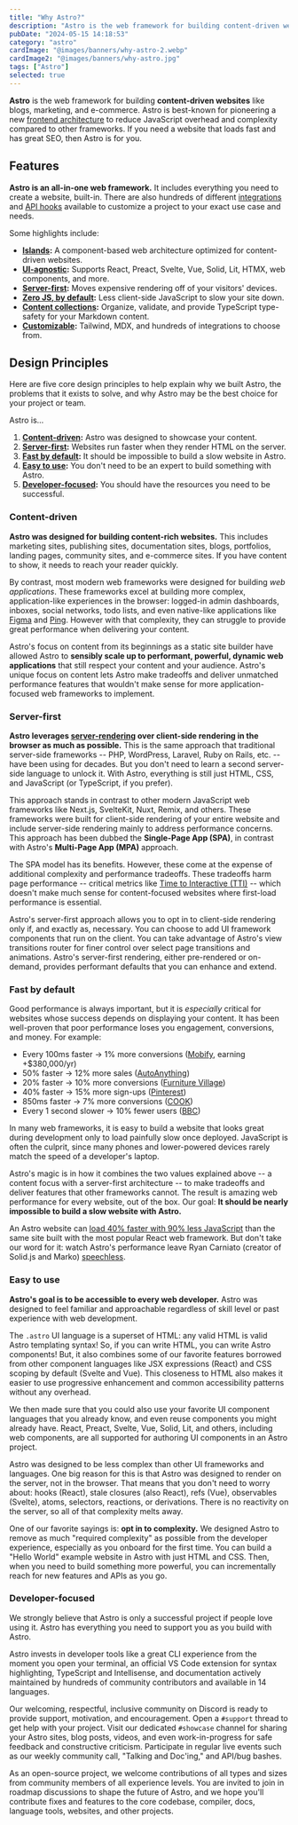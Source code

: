```yaml
---
title: "Why Astro?"
description: "Astro is the web framework for building content-driven websites like blogs, marketing, and e-commerce. Learn why Astro might be a good choice for your next website."
pubDate: "2024-05-15 14:18:53"
category: "astro"
cardImage: "@images/banners/why-astro-2.webp"
cardImage2: "@images/banners/why-astro.jpg"
tags: ["Astro"]
selected: true
---
```


**Astro** is the web framework for building **content-driven websites** like blogs, marketing, and e-commerce. Astro is best-known for pioneering a new [frontend architecture](/en/concepts/islands/) to reduce JavaScript overhead and complexity compared to other frameworks. If you need a website that loads fast and has great SEO, then Astro is for you.

## Features

**Astro is an all-in-one web framework.** It includes everything you need to create a website, built-in. There are also hundreds of different [integrations](https://astro.build/integrations/) and [API hooks](/en/reference/integrations-reference/) available to customize a project to your exact use case and needs. 

Some highlights include:

- **[Islands](/en/concepts/islands/):** A component-based web architecture optimized for content-driven websites.
- **[UI-agnostic](/en/guides/framework-components/):** Supports React, Preact, Svelte, Vue, Solid, Lit, HTMX, web components, and more.
- **[Server-first](/en/basics/rendering-modes/):** Moves expensive rendering off of your visitors' devices.
- **[Zero JS, by default](/en/basics/astro-components/):** Less client-side JavaScript to slow your site down.
- **[Content collections](/en/guides/content-collections/):** Organize, validate, and provide TypeScript type-safety for your Markdown content.
- **[Customizable](/en/guides/integrations-guide/):** Tailwind, MDX, and hundreds of integrations to choose from.

## Design Principles

Here are five core design principles to help explain why we built Astro, the problems that it exists to solve, and why Astro may be the best choice for your project or team.

Astro is...

1. **[Content-driven](#content-driven):** Astro was designed to showcase your content.
2. **[Server-first](#server-first):** Websites run faster when they render HTML on the server.
3. **[Fast by default](#fast-by-default):** It should be impossible to build a slow website in Astro.
4. **[Easy to use](#easy-to-use):** You don't need to be an expert to build something with Astro.
5. **[Developer-focused](#developer-focused):** You should have the resources you need to be successful.

### Content-driven

**Astro was designed for building content-rich websites.** This includes marketing sites, publishing sites, documentation sites, blogs, portfolios, landing pages, community sites, and e-commerce sites. If you have content to show, it needs to reach your reader quickly.

By contrast, most modern web frameworks were designed for building *web applications*. These frameworks excel at building more complex, application-like experiences in the browser: logged-in admin dashboards, inboxes, social networks, todo lists, and even native-like applications like [Figma](https://figma.com/) and [Ping](https://ping.gg/). However with that complexity, they can struggle to provide great performance when delivering your content.

Astro's focus on content from its beginnings as a static site builder have allowed Astro to **sensibly scale up to performant, powerful, dynamic web applications** that still respect your content and your audience. Astro's unique focus on content lets Astro make tradeoffs and deliver unmatched performance features that wouldn't make sense for more application-focused web frameworks to implement.

### Server-first

**Astro leverages [server-rendering](/en/basics/rendering-modes/) over client-side rendering in the browser as much as possible.** This is the same approach that traditional server-side frameworks -- PHP, WordPress, Laravel, Ruby on Rails, etc. -- have been using for decades. But you don't need to learn a second server-side language to unlock it. With Astro, everything is still just HTML, CSS, and JavaScript (or TypeScript, if you prefer).

This approach stands in contrast to other modern JavaScript web frameworks like Next.js, SvelteKit, Nuxt, Remix, and others. These frameworks were built for client-side rendering of your entire website and include server-side rendering mainly to address performance concerns. This approach has been dubbed the **Single-Page App (SPA)**, in contrast with Astro's **Multi-Page App (MPA)** approach.

The SPA model has its benefits. However, these come at the expense of additional complexity and performance tradeoffs. These tradeoffs harm page performance -- critical metrics like [Time to Interactive (TTI)](https://web.dev/interactive/) -- which doesn't make much sense for content-focused websites where first-load performance is essential.

Astro's server-first approach allows you to opt in to client-side rendering only if, and exactly as, necessary. You can choose to add UI framework components that run on the client. You can take advantage of Astro's view transitions router for finer control over select page transitions and animations. Astro's server-first rendering, either pre-rendered or on-demand, provides performant defaults that you can enhance and extend.

### Fast by default

Good performance is always important, but it is *especially* critical for websites whose success depends on displaying your content. It has been well-proven that poor performance loses you engagement, conversions, and money. For example:

- Every 100ms faster → 1% more conversions ([Mobify](https://web.dev/why-speed-matters/), earning +$380,000/yr)
- 50% faster → 12% more sales ([AutoAnything](https://www.digitalcommerce360.com/2010/08/19/web-accelerator-revs-conversion-and-sales-autoanything/))
- 20% faster → 10% more conversions ([Furniture Village](https://www.thinkwithgoogle.com/intl/en-gb/marketing-strategies/app-and-mobile/furniture-village-and-greenlight-slash-page-load-times-boosting-user-experience/))
- 40% faster → 15% more sign-ups ([Pinterest](https://medium.com/pinterest-engineering/driving-user-growth-with-performance-improvements-cfc50dafadd7))
- 850ms faster → 7% more conversions ([COOK](https://web.dev/why-speed-matters/))
- Every 1 second slower → 10% fewer users ([BBC](https://www.creativebloq.com/features/how-the-bbc-builds-websites-that-scale))

In many web frameworks, it is easy to build a website that looks great during development only to load painfully slow once deployed. JavaScript is often the culprit, since many phones and lower-powered devices rarely match the speed of a developer's laptop.

Astro's magic is in how it combines the two values explained above -- a content focus with a server-first architecture -- to make tradeoffs and deliver features that other frameworks cannot. The result is amazing web performance for every website, out of the box. Our goal: **It should be nearly impossible to build a slow website with Astro.** 

An Astro website can [load 40% faster with 90% less JavaScript](https://twitter.com/t3dotgg/status/1437195415439360003) than the same site built with the most popular React web framework. But don't take our word for it: watch Astro's performance leave Ryan Carniato (creator of Solid.js and Marko) [speechless](https://youtu.be/2ZEMb_H-LYE?t=8163).


### Easy to use

**Astro's goal is to be accessible to every web developer.** Astro was designed to feel familiar and approachable regardless of skill level or past experience with web development. 

The `.astro` UI language is a superset of HTML: any valid HTML is valid Astro templating syntax! So, if you can write HTML, you can write Astro components! But, it also combines some of our favorite features borrowed from other component languages like JSX expressions (React) and CSS scoping by default (Svelte and Vue). This closeness to HTML also makes it easier to use progressive enhancement and common accessibility patterns without any overhead.

We then made sure that you could also use your favorite UI component languages that you already know, and even reuse components you might already have. React, Preact, Svelte, Vue, Solid, Lit, and others, including web components, are all supported for authoring UI components in an Astro project.

Astro was designed to be less complex than other UI frameworks and languages. One big reason for this is that Astro was designed to render on the server, not in the browser. That means that you don't need to worry about: hooks (React), stale closures (also React), refs (Vue), observables (Svelte), atoms, selectors, reactions, or derivations. There is no reactivity on the server, so all of that complexity melts away.

One of our favorite sayings is: **opt in to complexity.** We designed Astro to remove as much "required complexity" as possible from the developer experience, especially as you onboard for the first time. You can build a "Hello World" example website in Astro with just HTML and CSS. Then, when you need to build something more powerful, you can incrementally reach for new features and APIs as you go.

### Developer-focused

We strongly believe that Astro is only a successful project if people love using it. Astro has everything you need to support you as you build with Astro.

Astro invests in developer tools like a great CLI experience from the moment you open your terminal, an official VS Code extension for syntax highlighting, TypeScript and Intellisense, and documentation actively maintained by hundreds of community contributors and available in 14 languages.

Our welcoming, respectful, inclusive community on Discord is ready to provide support, motivation, and encouragement. Open a `#support` thread to get help with your project. Visit our dedicated `#showcase` channel for sharing your Astro sites, blog posts, videos, and even work-in-progress for safe feedback and constructive criticism. Participate in regular live events such as our weekly community call, "Talking and Doc'ing," and API/bug bashes.

As an open-source project, we welcome contributions of all types and sizes from community members of all experience levels. You are invited to join in roadmap discussions to shape the future of Astro, and we hope you'll contribute fixes and features to the core codebase, compiler, docs, language tools, websites, and other projects.
